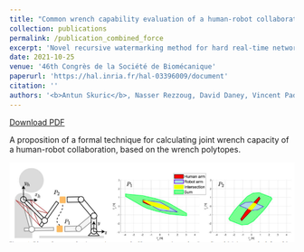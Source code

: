 ```yaml
---
title: "Common wrench capability evaluation of a human-robot collaborative system"
collection: publications
permalink: /publication_combined_force
excerpt: 'Novel recursive watermarking method for hard real-time networked control systems preventing man in the middle attacks'
date: 2021-10-25
venue: '46th Congrès de la Société de Biomécanique'
paperurl: 'https://hal.inria.fr/hal-03396009/document'
citation: ''
authors: '<b>Antun Skuric</b>, Nasser Rezzoug, David Daney, Vincent Padois'
---
```


<a href="https://hal.inria.fr/hal-03396009/document"><i class="fa fa-file"></i> Download PDF</a>

A proposition of a formal technique for calculating joint wrench capacity of a human-robot collaboration, based on the wrench polytopes.


<img src="images/sum.png">

    